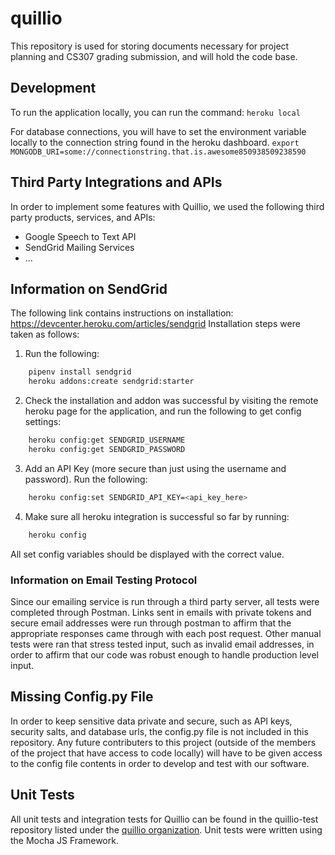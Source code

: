 # quillio

This repository is used for storing documents necessary for project planning and CS307 grading submission, and will hold the code base. 


## Development

To run the application locally, you can run the command:
`heroku local`

For database connections, you will have to set the environment variable locally to the connection string found in the heroku dashboard.
`export MONGODB_URI=some://connectionstring.that.is.awesome850938509238590`

## Third Party Integrations and APIs

In order to implement some features with Quillio, we used the following third party products, services, and APIs: 

* Google Speech to Text API
* SendGrid Mailing Services
* ...





## Information on SendGrid
The following link contains instructions on installation: https://devcenter.heroku.com/articles/sendgrid
Installation steps were taken as follows: 
1. Run the following: 
```bash
	pipenv install sendgrid
	heroku addons:create sendgrid:starter
``` 

2. Check the installation and addon was successful by visiting the remote heroku page for the application, and run the following to get config settings: 
```bash
	heroku config:get SENDGRID_USERNAME
	heroku config:get SENDGRID_PASSWORD
```

3. Add an API Key (more secure than just using the username and password). Run the following: 
```bash
	heroku config:set SENDGRID_API_KEY=<api_key_here>	
```
4. Make sure all heroku integration is successful so far by running: 
```bash
	heroku config
```
All set config variables should be displayed with the correct value. 

### Information on Email Testing Protocol
Since our emailing service is run through a third party server, all tests were completed through Postman. Links sent in emails with private tokens and secure email addresses were run through postman to affirm that the appropriate responses came through with each post request. Other manual tests were ran that stress tested input, such as invalid email addresses, in order to affirm that our code was robust enough to handle production level input. 


## Missing Config.py File
In order to keep sensitive data private and secure, such as API keys, security salts, and database urls, the config.py file is not included in this repository. Any future contributers to this project (outside of the members of the project that have access to code locally) will have to be given access to the config file contents in order to develop and test with our software. 

## Unit Tests
All unit tests and integration tests for Quillio can be found in the quillio-test repository listed under the [quillio organization](https://github.com/quillio307). Unit tests were written using the Mocha JS Framework. 